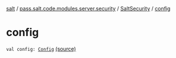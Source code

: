 [salt](../../index.md) / [pass.salt.code.modules.server.security](../index.md) / [SaltSecurity](index.md) / [config](./config.md)

# config

`val config: `[`Config`](../../pass.salt.code.loader.config/-config/index.md) [(source)](https://github.com/kurbaniec-tgm/salt/tree/master/code/modules/server/security/SaltSecurity.kt#L13)